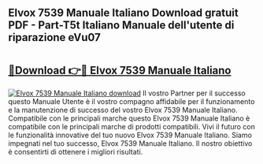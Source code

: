 ## Elvox 7539 Manuale Italiano Download gratuit PDF - Part-T5t Italiano Manuale dell'utente di riparazione eVu07

# <h2><a href="http://dfa7dxg.blite.top/?on=Elvox+7539+Manuale+Italiano">🔗Download 👉🔴 Elvox 7539 Manuale Italiano</a></h2>

[![Elvox 7539 Manuale Italiano download](https://i.imgur.com/lujVjoI.png)](http://dfa7dxg.blite.top/?on=Elvox+7539+Manuale+Italiano)
Il vostro Partner per il successo questo Manuale Utente è il vostro compagno affidabile per il funzionamento e la manutenzione di successo del vostro Elvox 7539 Manuale Italiano. Compatibile con le principali marche questo Elvox 7539 Manuale Italiano è compatibile con le principali marche di prodotti compatibili. Vivi il futuro con le funzionalità innovative del tuo nuovo Elvox 7539 Manuale Italiano. Siamo impegnati nel tuo successo, Elvox 7539 Manuale Italiano. Il nostro obiettivo è consentirti di ottenere i migliori risultati.
